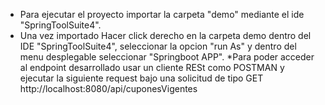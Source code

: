 * Para ejecutar el proyecto importar la carpeta "demo" mediante el ide "SpringToolSuite4".
* Una vez importado Hacer click derecho en la carpeta demo dentro del IDE "SpringToolSuite4", seleccionar la opcion "run As" y dentro del menu desplegable seleccionar "Springboot APP".
*Para poder acceder al endpoint desarrollado usar un cliente RESt como POSTMAN y ejecutar la siguiente request bajo una solicitud de tipo GET http://localhost:8080/api/cuponesVigentes